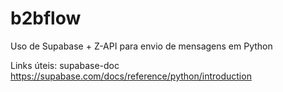 # b2bflow
Uso de Supabase + Z-API para envio de mensagens em Python


Links úteis:
supabase-doc
https://supabase.com/docs/reference/python/introduction